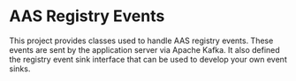 # AAS Registry Events

This project provides classes used to handle AAS registry events. These events are sent by the application server via Apache Kafka. It also defined the registry event sink interface that can be used to develop your own event sinks.
